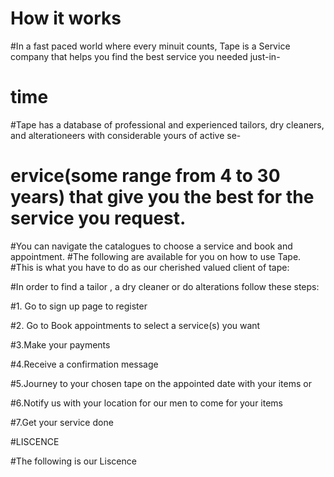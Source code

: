 # How it works
#In a fast paced world where every minuit counts, Tape is a Service company that helps you find the best service you needed just-in-
# time 
#Tape  has a database of professional and experienced tailors, dry cleaners, and alterationeers with considerable yours of active se-
# ervice(some range from 4 to 30 years) that give you the best for the service you request.
#You can navigate the catalogues to choose a service and book and appointment.
#The following are available for you on how to use Tape.
#This is what you have to do as our cherished valued client of tape:

#In order to find a tailor , a dry cleaner or do alterations follow these steps:

#1. Go to sign up page to register

#2. Go to Book appointments to select a service(s) you want

#3.Make your payments

#4.Receive a confirmation message

#5.Journey to your chosen tape on the appointed date with your items or

#6.Notify us with your location for our men to come for your items

#7.Get your service done

#LISCENCE

#The following is our Liscence



